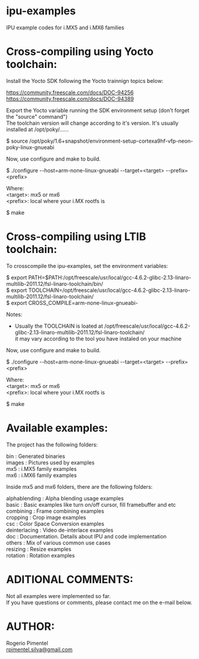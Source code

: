 ipu-examples
============

IPU example codes for i.MX5 and i.MX6 families  

Cross-compiling using Yocto toolchain:
======================================

Install the Yocto SDK following the Yocto trainnign topics below:  

https://community.freescale.com/docs/DOC-94256  
https://community.freescale.com/docs/DOC-94389  
  
Export the Yocto variable running the SDK environment setup (don't forget the "source" command")  
The toolchain version will change according to it's version. It's usually installed at /opt/poky/......  

$ source /opt/poky/1.6+snapshot/environment-setup-cortexa9hf-vfp-neon-poky-linux-gnueabi  

Now, use configure and make to build.  

$ ./configure --host=arm-none-linux-gnueabi --target=\<target> --prefix=\<prefix>  

Where:  
\<target>: mx5 or mx6  
\<prefix>: local where your i.MX rootfs is  
  
$ make  


Cross-compiling using LTIB toolchain:
=====================================

To crosscompile the ipu-examples, set the environment variables:

$ export PATH=$PATH:/opt/freescale/usr/local/gcc-4.6.2-glibc-2.13-linaro-multilib-2011.12/fsl-linaro-toolchain/bin/  
$ export TOOLCHAIN=/opt/freescale/usr/local/gcc-4.6.2-glibc-2.13-linaro-multilib-2011.12/fsl-linaro-toolchain/  
$ export CROSS_COMPILE=arm-none-linux-gnueabi-

Notes:  
* Usually the TOOLCHAIN is loated at /opt/freescale/usr/local/gcc-4.6.2-glibc-2.13-linaro-multilib-2011.12/fsl-linaro-toolchain/  
it may vary according to the tool you have instaled on your machine  

Now, use configure and make to build.  
  
$ ./configure --host=arm-none-linux-gnueabi --target=\<target> --prefix=\<prefix>  

Where:  
\<target>: mx5 or mx6  
\<prefix>: local where your i.MX rootfs is  
  
$ make  

Available examples:
===================

The project has the following folders:

bin             : Generated binaries  
images          : Pictures used by examples  
mx5             : i.MX5 family examples  
mx6             : i.MX6 family examples  

Inside mx5 and mx6 folders, there are the following folders:

alphablending   : Alpha blending usage examples  
basic           : Basic examples like turn on/off cursor, fill framebuffer and etc  
combining       : Frame combining examples  
cropping        : Crop image examples  
csc             : Color Space Conversion examples  
deinterlacing   : Video de-interlace examples  
doc             : Documentation. Details about IPU and code implementation  
others          : Mix of various common use cases  
resizing        : Resize examples  
rotation        : Rotation examples  

ADITIONAL COMMENTS:
===================

Not all examples were implemented so far.  
If you have questions or comments, please contact me on the e-mail below.  

AUTHOR:
=======

Rogerio Pimentel  
rpimentel.silva@gmail.com  

